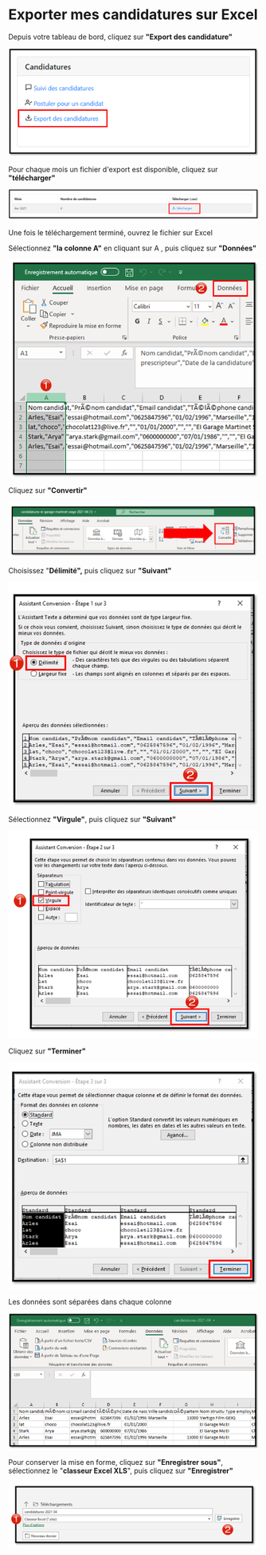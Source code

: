 # Exporter mes candidatures sur Excel

Depuis votre tableau de bord, cliquez sur **"Export des candidature"**

![](../.gitbook/assets/export1.png)

Pour chaque mois un fichier d'export est disponible, cliquez sur **"télécharger"**

![](../.gitbook/assets/export2.png)

Une fois le téléchargement terminé, ouvrez le fichier sur Excel

Sélectionnez **"la colonne A"** en cliquant sur A , puis cliquez sur **"Données"**

![](../.gitbook/assets/image%20%2863%29.png)

Cliquez sur **"Convertir"**

![](../.gitbook/assets/image%20%2858%29.png)

Choisissez "**Délimité",** puis cliquez sur **"Suivant"**

![](../.gitbook/assets/image%20%2860%29.png)

Sélectionnez **"Virgule"**, puis cliquez sur **"Suivant"**

![](../.gitbook/assets/image%20%2866%29.png)

Cliquez sur **"Terminer"**

![](../.gitbook/assets/image%20%2865%29.png)

Les données sont séparées dans chaque colonne  

![](../.gitbook/assets/image%20%2864%29.png)

Pour conserver la mise en forme, cliquez sur **"Enregistrer sous"**, sélectionnez le "**classeur Excel XLS**", puis cliquez sur **"Enregistrer"**

![](../.gitbook/assets/image%20%2861%29.png)







